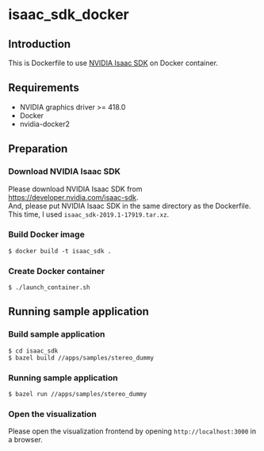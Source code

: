 # isaac_sdk_docker

## Introduction
This is Dockerfile to use [NVIDIA Isaac SDK](https://developer.nvidia.com/isaac-sdk) on Docker container.

## Requirements
* NVIDIA graphics driver >= 418.0
* Docker
* nvidia-docker2

## Preparation
### Download NVIDIA Isaac SDK
Please download NVIDIA Isaac SDK from <https://developer.nvidia.com/isaac-sdk>.  
And, please put NVIDIA Isaac SDK in the same directory as the Dockerfile.  
This time, I used `isaac_sdk-2019.1-17919.tar.xz`.

### Build Docker image
```
$ docker build -t isaac_sdk .
```

### Create Docker container
```
$ ./launch_container.sh
```

## Running sample application
### Build sample application
```
$ cd isaac_sdk
$ bazel build //apps/samples/stereo_dummy
```

### Running sample application
```
$ bazel run //apps/samples/stereo_dummy
```

### Open the visualization
Please open the visualization frontend by opening `http://localhost:3000` in a browser.
